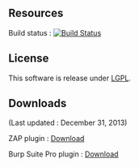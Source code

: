 ## Resources

Build status : [![Build Status](https://travis-ci.org/h3xstream/http-script-generator.png)](https://travis-ci.org/h3xstream/http-script-generator)

## License

This software is release under [LGPL](http://www.gnu.org/licenses/lgpl.html).

## Downloads

(Last updated : December 31, 2013)

ZAP plugin : [Download](https://github.com/h3xstream/http-script-generator/blob/gh-pages/releases/zap/scriptgen-alpha-2.zap?raw=true)

Burp Suite Pro plugin : [Download](https://github.com/h3xstream/http-script-generator/blob/gh-pages/releases/burp/scriptgen-burp-plugin-2.jar?raw=true)

